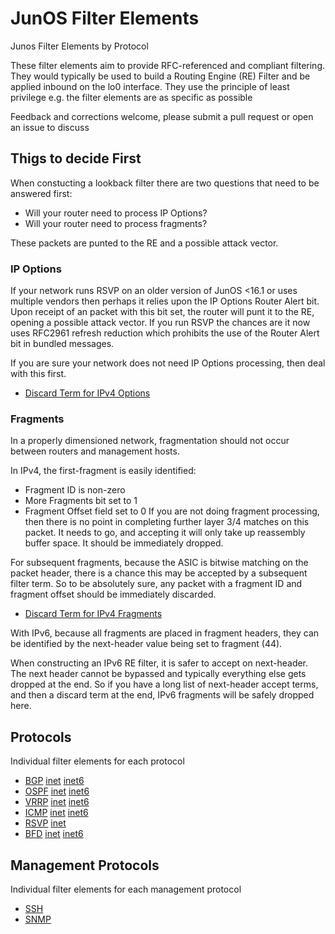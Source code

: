 # JunOS Filter Elements
Junos Filter Elements by Protocol

These filter elements aim to provide RFC-referenced and compliant filtering. They would typically be used to build a Routing Engine (RE) Filter and be applied inbound on the lo0 interface. They use the principle of least privilege e.g. the filter elements are as specific as possible

Feedback and corrections welcome, please submit a pull request or open an issue to discuss

## Thigs to decide First
When constucting a lookback filter there are two questions that need to be answered first:
 * Will your router need to process IP Options?
 * Will your router need to process fragments?

These packets are punted to the RE and a possible attack vector.

### IP Options

If your network runs RSVP on an older version of JunOS <16.1 or uses multiple vendors then perhaps it relies upon the IP Options Router Alert bit. Upon receipt of an packet with this bit set, the router will punt it to the RE, opening a possible attack vector. If you run RSVP the chances are it now uses RFC2961 refresh reduction which prohibits the use of the Router Alert bit in bundled messages.

If you are sure your network does not need IP Options processing, then deal with this first.
 * [Discard Term for IPv4 Options](options/inet/input.conf)

### Fragments

In a properly dimensioned network, fragmentation should not occur between routers and management hosts.

In IPv4, the first-fragment is easily identified:
 * Fragment ID is non-zero
 * More Fragments bit set to 1
 * Fragment Offset field set to 0
If you are not doing fragment processing, then there is no point in completing further layer 3/4 matches on this packet. It needs to go, and accepting it will only take up reassembly buffer space. It should be immediately dropped. 

For subsequent fragments, because the ASIC is bitwise matching on the packet header, there is a chance this may be accepted by a subsequent filter term. So to be absolutely sure, any packet with a fragment ID and fragment offset should be immediately discarded.

 * [Discard Term for IPv4 Fragments](fragments/inet/input.conf)

With IPv6, because all fragments are placed in fragment headers, they can be identified by the next-header value being set to fragment (44).

When constructing an IPv6 RE filter, it is safer to accept on next-header. The next header cannot be bypassed and typically everything else gets dropped at the end. So if you have a long list of next-header accept terms, and then a discard term at the end, IPv6 fragments will be safely dropped here.

## Protocols
Individual filter elements for each protocol

* [BGP](bgp) [inet](bgp/inet) [inet6](bgp/inet6)
* [OSPF](ospf) [inet](ospf/inet) [inet6](ospf/inet6)
* [VRRP](vrrp) [inet](vrrp/inet) [inet6](vrrp/inet6)
* [ICMP](icmp) [inet](icmp/inet) [inet6](icmp/inet6)
* [RSVP](rsvp) [inet](rsvp/inet)
* [BFD](bfd) [inet](bfd/inet) [inet6](bfd/inet6)

## Management Protocols
Individual filter elements for each management protocol

* [SSH](ssh)
* [SNMP](snmp)
